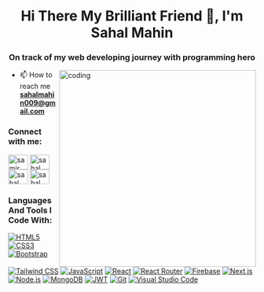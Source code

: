 <h1 align="center">Hi There My Brilliant Friend 👋, I'm Sahal Mahin</h1>
  <h3 align="center">On track of my web developing journey with programming hero</h3>

<img alt="coding" width="400" align="right"
    src="https://i.postimg.cc/Wzc450bx/programer-working.jpg" />

  - 📫 How to reach me **sahalmahin009@gmail.com**

  <h3 align="left">Connect with me:</h3>
  <p align="left">
    <a href="https://linkedin.com/in/samir satter mahinm" target="blank"><img align="center"
        src="https://raw.githubusercontent.com/rahuldkjain/github-profile-readme-generator/master/src/images/icons/Social/linked-in-alt.svg"
        alt="samir satter mahinm" height="30" width="40" /></a>
    <a href="https://fb.com/sahal mahin" target="blank"><img align="center"
        src="https://raw.githubusercontent.com/rahuldkjain/github-profile-readme-generator/master/src/images/icons/Social/facebook.svg"
        alt="sahal mahin" height="30" width="40" /></a>
    <a href="https://instagram.com/sahal_mahin" target="blank"><img align="center"
        src="https://raw.githubusercontent.com/rahuldkjain/github-profile-readme-generator/master/src/images/icons/Social/instagram.svg"
        alt="sahal_mahin" height="30" width="40" /></a>
    <a href="https://discord.gg/sahal_mahin" target="blank"><img align="center"
        src="https://raw.githubusercontent.com/rahuldkjain/github-profile-readme-generator/master/src/images/icons/Social/discord.svg"
        alt="sahal_mahin" height="30" width="40" /></a>
  </p>

  <h3 align="left">Languages And Tools I Code With:</h3>
  
[![HTML5](https://img.shields.io/badge/HTML5-E34F26?style=for-the-badge&logo=html5&logoColor=E34F26&labelColor=black)](https://developer.mozilla.org/en-US/docs/Web/Guide/HTML/HTML5)
[![CSS3](https://img.shields.io/badge/CSS3-1572B6?style=for-the-badge&logo=css3&logoColor=1572B6&labelColor=black)](https://developer.mozilla.org/en-US/docs/Web/CSS)
[![Bootstrap](https://img.shields.io/badge/Bootstrap-7952B3?style=for-the-badge&logo=bootstrap&logoColor=7952B3&labelColor=black)](https://getbootstrap.com/)
[![Tailwind CSS](https://img.shields.io/badge/Tailwind%20CSS-38B2AC?style=for-the-badge&logo=tailwind-css&logoColor=38B2AC&labelColor=black)](https://tailwindcss.com/)
[![JavaScript](https://img.shields.io/badge/JavaScript-F7DF1E?style=for-the-badge&logo=javascript&logoColor=black&labelColor=F7DF1E)](https://developer.mozilla.org/en-US/docs/Web/JavaScript)
[![React](https://img.shields.io/badge/React-61DAFB?style=for-the-badge&logo=react&logoColor=61DAFB&labelColor=black)](https://reactjs.org/)
[![React Router](https://img.shields.io/badge/React_Router-CA4245?style=for-the-badge&logo=react-router&logoColor=CA4245&labelColor=black)](https://reactrouter.com/)
[![Firebase](https://img.shields.io/badge/Firebase-FFCA28?style=for-the-badge&logo=firebase&logoColor=FFCA28&labelColor=black)](https://firebase.google.com/)
[![Next.js](https://img.shields.io/badge/Next.js-000000?style=for-the-badge&logo=next.js&logoColor=white&labelColor=black)](https://nextjs.org/)
[![Node.js](https://img.shields.io/badge/Node.js-339933?style=for-the-badge&logo=node.js&logoColor=339933&labelColor=black)](https://nodejs.org/)
[![MongoDB](https://img.shields.io/badge/MongoDB-47A248?style=for-the-badge&logo=mongodb&logoColor=47A248&labelColor=black)](https://www.mongodb.com/)
[![JWT](https://img.shields.io/badge/JWT-000000?style=for-the-badge&logo=json-web-tokens&logoColor=white&labelColor=black)](https://jwt.io/)
[![Git](https://img.shields.io/badge/Git-F05032?style=for-the-badge&logo=git&logoColor=F05032&labelColor=black)](https://git-scm.com/)
[![Visual Studio Code](https://img.shields.io/badge/VS_Code-007ACC?style=for-the-badge&logo=visual-studio-code&logoColor=007ACC&labelColor=black)](https://code.visualstudio.com/)
